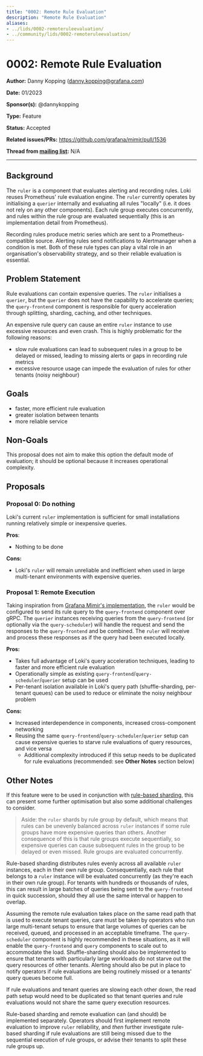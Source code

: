 ```yaml
---
title: "0002: Remote Rule Evaluation"
description: "Remote Rule Evaluation"
aliases: 
- ../lids/0002-remoteruleevaluation/
- ../community/lids/0002-remoteruleevaluation/
---
```


# 0002: Remote Rule Evaluation

**Author:** Danny Kopping (danny.kopping@grafana.com)

**Date:** 01/2023

**Sponsor(s):** @dannykopping

**Type:** Feature

**Status:** Accepted

**Related issues/PRs:** https://github.com/grafana/mimir/pull/1536

**Thread from [mailing list](https://groups.google.com/forum/#!forum/lokiproject):** N/A

---

## Background

The `ruler` is a component that evaluates alerting and recording rules. Loki reuses Prometheus' rule evaluation engine. The `ruler` currently operates by initialising a `querier` internally and evaluating all rules "locally" (i.e. it does not rely on any other components). Each rule group executes concurrently, and rules within the rule group are evaluated sequentially (this is an implementation detail from Prometheus).

Recording rules produce metric series which are sent to a Prometheus-compatible source. Alerting rules send notifications to Alertmanager when a condition is met. Both of these rule types can play a vital role in an organisation's observability strategy, and so their reliable evaluation is essential.

## Problem Statement

Rule evaluations can contain expensive queries. The `ruler` initialises a `querier`, but the `querier` does not have the capability to accelerate queries; the `query-frontend` component is responsible for query acceleration through splitting, sharding, caching, and other techniques.

An expensive rule query can cause an entire `ruler` instance to use excessive resources and even crash. This is highly problematic for the following reasons:

- slow rule evaluations can lead to subsequent rules in a group to be delayed or missed, leading to missing alerts or gaps in recording rule metrics
- excessive resource usage can impede the evaluation of rules for other tenants (noisy neighbour)

## Goals

- faster, more efficient rule evaluation
- greater isolation between tenants
- more reliable service

## Non-Goals

This proposal does not aim to make this option the default mode of evaluation; it should be optional because it increases operational complexity.

## Proposals

### Proposal 0: Do nothing

Loki's current `ruler` implementation is sufficient for small installations running relatively simple or inexpensive queries.

**Pros**:
- Nothing to be done

**Cons:**
- Loki's `ruler` will remain unreliable and inefficient when used in large multi-tenant environments with expensive queries.

### Proposal 1: Remote Execution

Taking inspiration from [Grafana Mimir's implementation](/docs/mimir/latest/operators-guide/architecture/components/ruler/#remote), the `ruler` would be configured to send its rule query to the `query-frontend` component over gRPC. The `querier` instances receiving queries from the `query-frontend` (or optionally via the `query-scheduler`) will handle the request and send the responses to the `query-frontend` and be combined. The `ruler` will receive and process these responses as if the query had been executed locally.

**Pros:**
- Takes full advantage of Loki's query acceleration techniques, leading to faster and more efficient rule evaluation
- Operationally simple as existing `query-frontend`/`query-scheduler`/`querier` setup can be used
- Per-tenant isolation available in Loki's query path (shuffle-sharding, per-tenant queues) can be used to reduce or eliminate the noisy neighbour problem

**Cons:**
- Increased interdependence in components, increased cross-component networking
- Reusing the same `query-frontend`/`query-scheduler`/`querier` setup can cause expensive queries to starve rule evaluations of query resources, and vice versa
  - Additional complexity introduced if this setup needs to be duplicated for rule evaluations (recommended: see **Other Notes** section below)

## Other Notes

If this feature were to be used in conjunction with [rule-based sharding](https://github.com/grafana/loki/pull/8092), this can present some further optimisation but also some additional challenges to consider.

> Aside: the `ruler` shards by rule group by default, which means that rules can be unevenly balanced across `ruler` instances if some rule groups have more expensive queries than others. Another consequence of this is that rule groups execute sequentially, so expensive queries can cause subsequent rules in the group to be delayed or even missed. Rule groups are evaluated concurrently.

Rule-based sharding distributes rules evenly across all available `ruler` instances, each in their own rule group. Consequentially, each rule that belongs to a `ruler` instance will be evaluated concurrently (as they're each in their own rule group). For tenants with hundreds or thousands of rules, this can result in large batches of queries being sent to the `query-frontend` in quick succession, should they all use the same interval or happen to overlap.

Assuming the remote rule evaluation takes place on the same read path that is used to execute tenant queries, care must be taken by operators who run large multi-tenant setups to ensure that large volumes of queries can be received, queued, and processed in an acceptable timeframe. The `query-scheduler` component is highly recommended in these situations, as it will enable the `query-frontend` and `query` components to scale out to accommodate the load. Shuffle-sharding should also be implemented to ensure that tenants with particularly large workloads do not starve out the query resources of other tenants. Alerting should also be put in place to notify operators if rule evaluations are being routinely missed or a tenants' query queues become full.

If rule evaluations and tenant queries are slowing each other down, the read path setup would need to be duplicated so that tenant queries and rule evaluations would not share the same query execution resources.

Rule-based sharding and remote evaluation can (and should) be implemented separately. Operators should first implement remote evaluation to improve `ruler` reliability, and _then_ further investigate rule-based sharding if rule evaluations are still being missed due to the sequential execution of rule groups, or advise their tenants to split these rule groups up.
